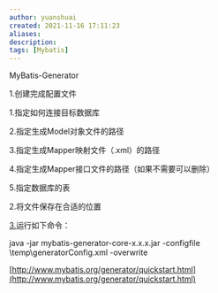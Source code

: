 ```yaml
---
author: yuanshuai
created: 2021-11-16 17:11:23
aliases: 
description:
tags: [Mybatis]
---
```



MyBatis-Generator

1.创建完成配置文件

1.指定如何连接目标数据库

2.指定生成Model对象文件的路径

3.指定生成Mapper映射文件（.xml）的路径

4.指定生成Mapper接口文件的路径（如果不需要可以删除）

5.指定数据库的表

2.将文件保存在合适的位置

[3.](http://www.mybatis.org/generator/quickstart.html)运行如下命令：

java -jar mybatis-generator-core-x.x.x.jar -configfile \temp\generatorConfig.xml -overwrite

[http://www.mybatis.org/generator/quickstart.html](http://www.mybatis.org/generator/quickstart.html)